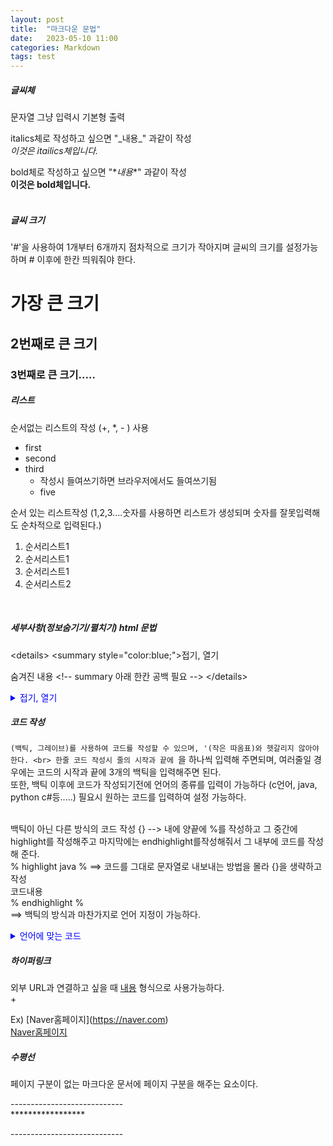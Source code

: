 ```yaml
---
layout: post
title:  "마크다운 문법"
date:   2023-05-10 11:00
categories: Markdown
tags: test
---
```

##### 글씨체 <br>
문자열 그냥 입력시 기본형 출력

italics체로 작성하고 싶으면 "\_내용_" 과같이 작성<br>
_이것은 itailics체입니다._

bold체로 작성하고 싶으면 "\**내용**" 과같이 작성 <br>
**이것은 bold체입니다.**<br><br>


##### 글씨 크기
'#'을 사용하여 1개부터 6개까지 점차적으로 크기가 작아지며 글씨의 크기를 설정가능하며 # 이후에 한칸 띄워줘야 한다. 
# 가장 큰 크기

## 2번째로 큰 크기

### 3번째로 큰 크기.....

##### 리스트 
순서없는 리스트의 작성 (+, *, - ) 사용
* first
* second
* third
	* 작성시 들여쓰기하면 브라우저에서도 들여쓰기됨
	+ five

순서 있는 리스트작성 (1,2,3....숫자를 사용하면 리스트가 생성되며 숫자를 잘못입력해도 순차적으로 입력된다.)
1. 순서리스트1
1. 순서리스트1
1. 순서리스트1
2. 순서리스트2
<br>



##### 세부사항(정보숨기기/펼치기) html 문법
\<details>
\<summary style="color:blue;">접기, 열기</summary>

숨겨진 내용 \<!-- summary 아래 한칸 공백 필요 -->
\</details>

<details>
<summary style="color:blue;">접기, 열기</summary>

숨겨진 내용 <!-- summary 아래 한칸 공백 필요 -->
</details>

##### 코드 작성
`(백틱, 그레이브)를 사용하여 코드를 작성할 수 있으며, '(작은 따옴표)와 헷갈리지 않아야 한다. <br>
한줄 코드 작성시 줄의 시작과 끝에 `을 하나씩 입력해 주면되며, 여러줄일 경우에는 코드의 시작과 끝에 3개의 백틱을 입력해주면 된다. <br>
또한, 백틱 이후에 코드가 작성되기전에 언어의 종류를 입력이 가능하다 (c언어, java, python c#등.....) 필요시 원하는 코드를 입력하여 설정 가능하다.<br><br>

백틱이 아닌 다른 방식의 코드 작성
{}   --> 내에 양끝에 %를 작성하고 그 중간에 highlight를 작성해주고 마지막에는 endhighlight를작성해줘서 그 내부에 코드를 작성해 준다. <br>
% highlight java % ==> 코드를 그대로 문자열로 내보내는 방법을 몰라 {}을 생략하고 작성<br>
코드내용<br>
% endhighlight %<br>
==> 백틱의 방식과 마찬가지로 언어 지정이 가능하다.


<details>
<summary style="color:blue;">언어에 맞는 코드</summary>

Actionscript (as, as3, actionscript)
Applescript (applescript)
bash (bash, sh)
C (c, h)
Clojure (clojure)
C++ (c++, cpp, hpp)
C# (c#, csharp, cs)
CSS (css)
diff (diff)
Dylan (dylan)
Erlang (erlang, erl, er)
HTML (html, htm)
Java (java)
JavaScript (javascript, js, jscript)
JSP (jsp)
Make (make, basemake, makefile)
Objective-C (objective-c)
OCaml (ocaml)
Perl (perl, pl)
PHP (php)
Python (python, py)
RHTML (erb, rhtml)
Ruby (ruby, rb)
Scala (scala)
Scheme (scheme)
Smalltalk (smalltalk)
Smarty (smarty)
SQL (sql)
XML (xml, xsd)
XSLT (xslt)
YAML (yaml, yml)
</details>


##### 하이퍼링크
외부 URL과 연결하고 싶을 때 [내용](링크주소) 형식으로 사용가능하다.<br>+
 
Ex) \[Naver홈페이지](https://naver.com) <br>
 [Naver홈페이지](https://naver.com)

##### 수평선
<p>페이지 구분이 없는 마크다운 문서에 페이지 구분을 해주는 요소이다.</p>
<p>----------------------------<br>*****************</p>
----------------------------



